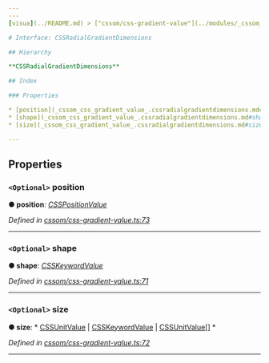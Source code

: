 ```yaml
---
---
[visua](../README.md) > ["cssom/css-gradient-value"](../modules/_cssom_css_gradient_value_.md) > [CSSRadialGradientDimensions](../interfaces/_cssom_css_gradient_value_.cssradialgradientdimensions.md)

# Interface: CSSRadialGradientDimensions

## Hierarchy

**CSSRadialGradientDimensions**

## Index

### Properties

* [position](_cssom_css_gradient_value_.cssradialgradientdimensions.md#position)
* [shape](_cssom_css_gradient_value_.cssradialgradientdimensions.md#shape)
* [size](_cssom_css_gradient_value_.cssradialgradientdimensions.md#size)

---
```


## Properties

<a id="position"></a>

### `<Optional>` position

**● position**: *[CSSPositionValue](../classes/_cssom_css_position_value_.csspositionvalue.md)*

*Defined in [cssom/css-gradient-value.ts:73](https://github.com/umbopepato/visua/blob/221e6a0/src/cssom/css-gradient-value.ts#L73)*

___
<a id="shape"></a>

### `<Optional>` shape

**● shape**: *[CSSKeywordValue](../classes/_cssom_css_keyword_value_.csskeywordvalue.md)*

*Defined in [cssom/css-gradient-value.ts:71](https://github.com/umbopepato/visua/blob/221e6a0/src/cssom/css-gradient-value.ts#L71)*

___
<a id="size"></a>

### `<Optional>` size

**● size**: * [CSSUnitValue](../classes/_cssom_css_unit_value_.cssunitvalue.md) &#124; [CSSKeywordValue](../classes/_cssom_css_keyword_value_.csskeywordvalue.md) &#124; [CSSUnitValue](../classes/_cssom_css_unit_value_.cssunitvalue.md)[]
*

*Defined in [cssom/css-gradient-value.ts:72](https://github.com/umbopepato/visua/blob/221e6a0/src/cssom/css-gradient-value.ts#L72)*

___

